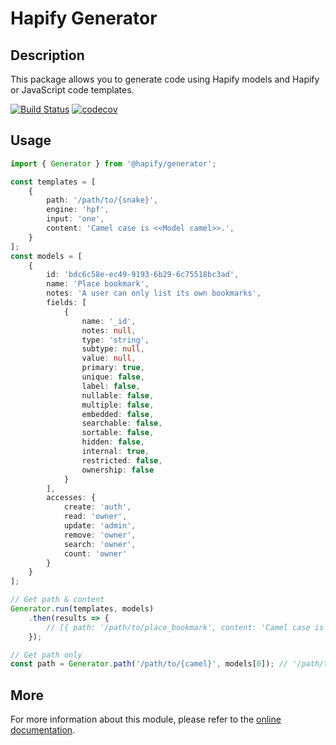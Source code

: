 # Hapify Generator

## Description

This package allows you to generate code using Hapify models and Hapify or JavaScript code templates.

[![Build Status](https://travis-ci.org/hapify/generator.svg?branch=master)](https://travis-ci.org/hapify/generator) [![codecov](https://codecov.io/gh/hapify/generator/branch/master/graph/badge.svg)](https://codecov.io/gh/hapify/generator)

## Usage

```typescript
import { Generator } from '@hapify/generator';

const templates = [
    {
    	path: '/path/to/{snake}',
    	engine: 'hpf',
    	input: 'one',
        content: 'Camel case is <<Model camel>>.',
    }
];
const models = [
    {
        id: 'bdc6c58e-ec49-9193-6b29-6c75518bc3ad',
        name: 'Place bookmark',
        notes: 'A user can only list its own bookmarks',
        fields: [
            {
                name: '_id',
                notes: null,
                type: 'string',
                subtype: null,
                value: null,
                primary: true,
                unique: false,
                label: false,
                nullable: false,
                multiple: false,
                embedded: false,
                searchable: false,
                sortable: false,
                hidden: false,
                internal: true,
                restricted: false,
                ownership: false
            }
        ],
        accesses: {
            create: 'auth',
            read: 'owner',
            update: 'admin',
            remove: 'owner',
            search: 'owner',
            count: 'owner'
        }
    }
];

// Get path & content
Generator.run(templates, models)
    .then(results => {
        // [{ path: '/path/to/place_bookmark', content: 'Camel case is placeBookmark' }]
    });

// Get path only
const path = Generator.path('/path/to/{camel}', models[0]); // '/path/to/placeBookmark'
```

## More

For more information about this module, please refer to the [online documentation](https://docs.hapify.io/en/latest/).
